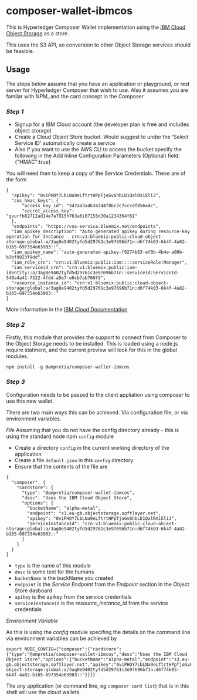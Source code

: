 # composer-wallet-ibmcos

This is Hyperledger Composer Wallet implementation using the [IBM Cloud Object Storage](https://www.ibm.com/cloud/object-storage) as a store.

This uses the S3 API, so conversion to other Object Storage services should be feasible.

## Usage

The steps below assume that you have an application or playground, or rest server for Hyperledger Composer that wish to use.
Also it assumes you are familar with NPM, and the card concept in the Composer


### *Step 1*

- Signup for a IBM Cloud account (the developer plan is free and includes object storage)
- Create a Cloud Object Store bucket. Would suggest to under the 'Select Service ID' automatically create a service
- Also if you want to use the AWS CLI to access the bucket specify the following in the Add Inline Configuration Parameters (Optional) field: {"HMAC":true}

You will need then to keep a copy of the Service Credentials. These are of the form 
```
{
  "apikey": "0viPHOY7LbLNa9eLftrtHPpTjoGv6hbLD1QalRXikliJ",
  "cos_hmac_keys": {
      "access_key_id": "347aa3a4b34344f8bc7c7cccdf856e4c",
      "secret_access_key": "gvurfb82712ad14e7a7915h763a6i87155d30a1234364f61"
  },
  "endpoints": "https://cos-service.bluemix.net/endpoints",
  "iam_apikey_description": "Auto generated apikey during resource-key operation for Instance - crn:v1:bluemix:public:cloud-object-storage:global:a/3ag0e9402tyfd5d29761c3e97696b71n:d6f74k03-6k4f-4a82-b165-697354o63903::",
  "iam_apikey_name": "auto-generated-apikey-f9274b63-ef0b-4b4e-a00b-b3bf9023f9dd",
  "iam_role_crn": "crn:v1:bluemix:public:iam::::serviceRole:Manager",
  "iam_serviceid_crn": "crn:v1:bluemix:public:iam-identity::a/3ag0e9402tyfd5d29761c3e97696b71n::serviceid:ServiceId-540a4a41-7322-4fdd-a9e7-e0cb7ab760f9",
  "resource_instance_id": "crn:v1:bluemix:public:cloud-object-storage:global:a/3ag0e9402tyfd5d29761c3e97696b71n:d6f74k03-6k4f-4a82-b165-697354o63903::"
}
```

More information in the [IBM Cloud Documentation](https://console.bluemix.net/docs/services/cloud-object-storage/iam/service-credentials.html#service-credentials) 

### *Step 2*

Firstly, this module that provides the support to connect from Composer to the Object Storage needs to be installed.
This is loaded using a node.js require statment, and the current preview will look for this in the global modules. 

```
npm install -g @ampretia/composer-waller-ibmcos
```

### *Step 3*

Configuration needs to be passed to the client appliation using composer to use this new wallet.

There are two main ways this can be achieved. Via configuration file, or via environment variables. 

*File*
Assuming that you do not have the config directory already - this is using the standard node npm `config` module


- Create a directory `config` in the current working directory of the application
- Create a file `default.json` in this `config` directory
- Ensure that the contents of the file are
```
{
  "composer": {
    "cardstore": {
      "type": "@ampretia/composer-wallet-ibmcos",
      "desc": "Uses the IBM Cloud Object Store",
      "options": {
        "bucketName": "alpha-metal",
        "endpoint": "s3.eu-gb.objectstorage.softlayer.net",
        "apikey": "0viPHOY7LbLNa9eLftrtHPpTjoGv6hbLD1QalRXikliJ",
        "serviceInstanceId": "crn:v1:bluemix:public:cloud-object-storage:global:a/3ag0e9402tyfd5d29761c3e97696b71n:d6f74k03-6k4f-4a82-b165-697354o63903::"
      }
    }
  }
}
```

- `type` is the name of this module
- `desc` is some text for the humans
- `bucketName` is the buckName you created
- `endpoint` is the *Service Endpoint* from the *Endpoint* section in the Object Store dasboard
- `apikey` is the apikey from the service credentials
- `serviceInstanceId` is the *resource_instance_id* from the service credentials

*Environment Variable*

As this is using the *config* module specifing the details on the command line via environment variables can be achieved by

```
export NODE_CONFIG={"composer":{"cardstore":{"type":"@ampretia/composer-wallet-ibmcos","desc":"Uses the IBM Cloud Object Store","options":{"bucketName":"alpha-metal","endpoint":"s3.eu-gb.objectstorage.softlayer.net","apikey":"0viPHOY7LbLNa9eLftrtHPpTjoGv6hbLD1QalRXikliJ","serviceInstanceId":"crn:v1:bluemix:public:cloud-object-storage:global:a/3ag0e9402tyfd5d29761c3e97696b71n:d6f74k03-6k4f-4a82-b165-697354o63903::"}}}}
```

The any application (or command line, eg `composer card list`) that is in this shell will use the cloud wallets. 
